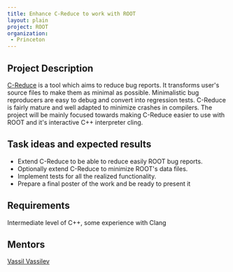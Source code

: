 ```yaml
---
title: Enhance C-Reduce to work with ROOT
layout: plain
project: ROOT
organization:
 - Princeton
---
```


## Project Description
[C-Reduce](https://github.com/csmith-project/creduce) is a tool which aims to reduce 
bug reports. It transforms user's source files to make them as minimal as possible.
Minimalistic bug reproducers are easy to debug and convert into regression tests.
C-Reduce is fairly mature and well adapted to minimize crashes in compilers. The
project will be mainly focused towards making C-Reduce easier to use with ROOT and
it's interactive C++ interpreter cling.

## Task ideas and expected results

  * Extend C-Reduce to be able to reduce easily ROOT bug reports.
  * Optionally extend C-Reduce to minimize ROOT's data files.
  * Implement tests for all the realized functionality.
  * Prepare a final poster of the work and be ready to present it

## Requirements
Intermediate level of C++, some experience with Clang

## Mentors
[Vassil Vassilev](mailto:sft-gsoc@cern.ch)
